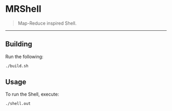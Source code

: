 MRShell
=======

> Map-Reduce inspired Shell.

---

## Building

Run the following:

```bash
./build.sh
```

## Usage

To run the Shell, execute:

```bash
./shell.out
```
